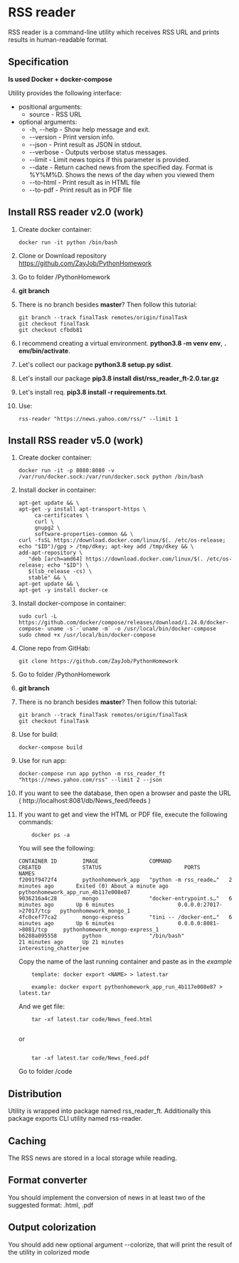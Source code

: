 # RSS reader

RSS reader is a command-line utility which receives RSS URL and prints results in human-readable format.


## Specification

**Is used Docker + docker-compose**

Utility provides the following interface:
  + positional arguments:
    + source - RSS URL
  + optional arguments:
    + -h, --help - Show help message and exit.
    + --version  - Print version info.
    + --json     - Print result as JSON in stdout.
    + --verbose  - Outputs verbose status messages.
    + --limit    - Limit news topics if this parameter is provided.
    + --date     - Return cached news from the specified day. Format is %Y%M%D. Shows the news of the day when you viewed them
    + --to-html  - Print result as in HTML file
    + --to-pdf   - Print result as in PDF file

## Install RSS reader v2.0 (work)
1. Create docker container:
    ```
    docker run -it python /bin/bash
    ```
2. Clone or Download repository https://github.com/ZayJob/PythonHomework
3. Go to folder /PythonHomework
4. **git branch**
5. There is no branch besides **master**? Then follow this tutorial:
    ```
    git branch --track finalTask remotes/origin/finalTask
    git checkout finalTask
    git checkout cfbdb81
    ```
  
6. I recommend creating a virtual environment. **python3.8 -m venv env**, **. env/bin/activate**.
7. Let's collect our package **python3.8 setup.py sdist**.
8. Let's install our package **pip3.8 install dist/rss_reader_ft-2.0.tar.gz**
9. Let's install req. **pip3.8 install -r requirements.txt**.
10. Use:
    ```
    rss-reader "https://news.yahoo.com/rss/" --limit 1
    ```

## Install RSS reader v5.0 (work)
1. Create docker container:
    ```
    docker run -it -p 8080:8080 -v /var/run/docker.sock:/var/run/docker.sock python /bin/bash
    ```
2. Install docker in container:
    ```
    apt-get update && \
    apt-get -y install apt-transport-https \
         ca-certificates \
         curl \
         gnupg2 \
         software-properties-common && \
    curl -fsSL https://download.docker.com/linux/$(. /etc/os-release; echo "$ID")/gpg > /tmp/dkey; apt-key add /tmp/dkey && \
    add-apt-repository \
       "deb [arch=amd64] https://download.docker.com/linux/$(. /etc/os-release; echo "$ID") \
       $(lsb_release -cs) \
       stable" && \
    apt-get update && \
    apt-get -y install docker-ce
    ```
3. Install docker-compose in container:
    ```
    sudo curl -L https://github.com/docker/compose/releases/download/1.24.0/docker-compose-`uname -s`-`uname -m` -o /usr/local/bin/docker-compose
    sudo chmod +x /usr/local/bin/docker-compose
    ```
4. Clone repo from GitHab:
    ```
    git clone https://github.com/ZayJob/PythonHomework
    ```
5. Go to folder /PythonHomework
6. **git branch**
7. There is no branch besides **master**? Then follow this tutorial:
    ```
    git branch --track finalTask remotes/origin/finalTask
    git checkout finalTask
    ```
8. Use for build:
    ```
    docker-compose build
    ```
9. Use for run app:
    ```
    docker-compose run app python -m rss_reader_ft "https://news.yahoo.com/rss" --limit 2 --json
    ```
10. If you want to see the database, then open a browser and paste the URL ( http://localhost:8081/db/News_feed/feeds )

11. If you want to get and view the HTML or PDF file, execute the following commands:
    ```
        docker ps -a
    ```
    You will see the following:
    ```
    CONTAINER ID        IMAGE                COMMAND                  CREATED             STATUS                          PORTS                      NAMES
    f2091f9472f4        pythonhomework_app   "python -m rss_reade…"   2 minutes ago       Exited (0) About a minute ago                              pythonhomework_app_run_4b117e008e87
    9036216a4c28        mongo                "docker-entrypoint.s…"   6 minutes ago       Up 6 minutes                    0.0.0.0:27017->27017/tcp   pythonhomework_mongo_1
    4fc0cef77ca2        mongo-express        "tini -- /docker-ent…"   6 minutes ago       Up 6 minutes                    0.0.0.0:8081->8081/tcp     pythonhomework_mongo-express_1
    b6288a095558        python               "/bin/bash"              21 minutes ago      Up 21 minutes                                              interesting_chatterjee

    ```
    Сopy the name of the last running container and paste as in the *example*
    ```
        template: docker export <NAME> > latest.tar
        
        example: docker export pythonhomework_app_run_4b117e008e87 > latest.tar
    ```
    And we get file:
    ```
        tar -xf latest.tar code/News_feed.html
        
    ```
    or
    ```
        
        tar -xf latest.tar code/News_feed.pdf
    ```
    Go to folder /code
## Distribution
Utility is wrapped into package named rss_reader_ft. Additionally this package exports CLI utility named rss-reader.

## Caching
The RSS news are stored in a local storage while reading.

## Format converter
You should implement the conversion of news in at least two of the suggested format: .html, .pdf

## Output colorization
You should add new optional argument --colorize, that will print the result of the utility in colorized mode